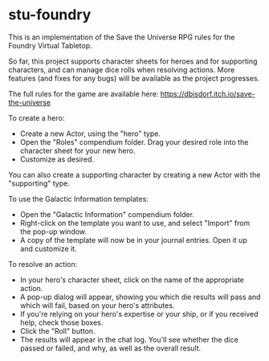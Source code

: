 # stu-foundry
This is an implementation of the Save the Universe RPG rules for the Foundry Virtual Tabletop.

So far, this project supports character sheets for heroes and for supporting characters, and can manage dice rolls when resolving actions. More features (and fixes for any bugs) will be available as the project progresses.

The full rules for the game are available here: https://dbisdorf.itch.io/save-the-universe

To create a hero:
- Create a new Actor, using the "hero" type.
- Open the "Roles" compendium folder. Drag your desired role into the character sheet for your new hero.
- Customize as desired.

You can also create a supporting character by creating a new Actor with the "supporting" type.

To use the Galactic Information templates:
- Open the "Galactic Information" compendium folder.
- Right-click on the template you want to use, and select "Import" from the pop-up window.
- A copy of the template will now be in your journal entries. Open it up and customize it.

To resolve an action:
- In your hero's character sheet, click on the name of the appropriate action.
- A pop-up dialog will appear, showing you which die results will pass and which will fail, based on your hero's attributes.
- If you're relying on your hero's expertise or your ship, or if you received help, check those boxes.
- Click the "Roll" button.
- The results will appear in the chat log. You'll see whether the dice passed or failed, and why, as well as the overall result.
